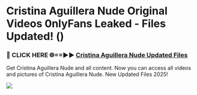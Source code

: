 # Cristina Aguillera Nude Original Videos 0nlyFans Leaked - Files Updated! ()

<h3>🔴 CLICK HERE 🌐==►► <a href="https://tinyurl.com/2p9ay9w9" rel="nofollow">Cristina Aguillera Nude Updated Files</a></h3>

Get Cristina Aguillera Nude and all content. Now you can access all videos and pictures of Cristina Aguillera Nude. New Updated Files 2025!

[![](https://i.imgur.com/KQgVmj3.gif)](https://tinyurl.com/2p9ay9w9)
